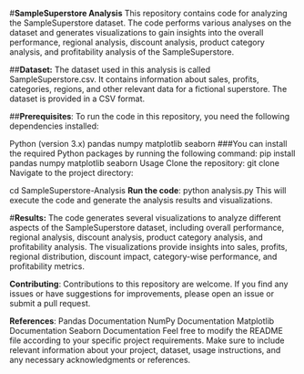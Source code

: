 #**SampleSuperstore Analysis**
This repository contains code for analyzing the SampleSuperstore dataset. The code performs various analyses on the dataset and generates visualizations to gain insights into the overall performance, regional analysis, discount analysis, product category analysis, and profitability analysis of the SampleSuperstore.

##**Dataset:**
The dataset used in this analysis is called SampleSuperstore.csv. It contains information about sales, profits, categories, regions, and other relevant data for a fictional superstore. The dataset is provided in a CSV format.

##**Prerequisites**:
To run the code in this repository, you need the following dependencies installed:

Python (version 3.x)
pandas
numpy
matplotlib
seaborn
###You can install the required Python packages by running the following command:
pip install pandas numpy matplotlib seaborn
Usage
Clone the repository:
git clone <repository-url>
Navigate to the project directory:

cd SampleSuperstore-Analysis
**Run the code**:
python analysis.py
This will execute the code and generate the analysis results and visualizations.

#**Results:**
The code generates several visualizations to analyze different aspects of the SampleSuperstore dataset, including overall performance, regional analysis, discount analysis, product category analysis, and profitability analysis. The visualizations provide insights into sales, profits, regional distribution, discount impact, category-wise performance, and profitability metrics.

**Contributing**:
Contributions to this repository are welcome. If you find any issues or have suggestions for improvements, please open an issue or submit a pull request.

**References**:
Pandas Documentation
NumPy Documentation
Matplotlib Documentation
Seaborn Documentation
Feel free to modify the README file according to your specific project requirements. Make sure to include relevant information about your project, dataset, usage instructions, and any necessary acknowledgments or references.

